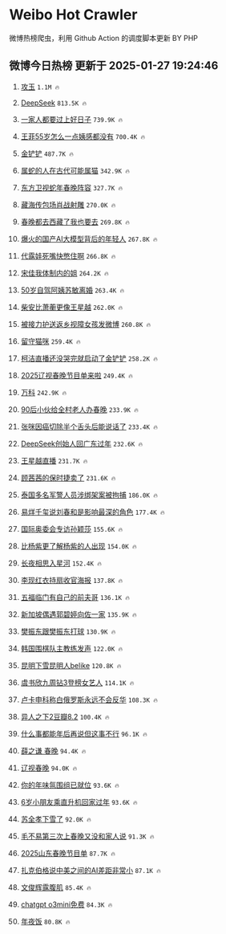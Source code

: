 # Weibo Hot Crawler 



微博热榜爬虫，利用 Github Action 的调度脚本更新 BY PHP 


## 微博今日热榜 更新于 2025-01-27 19:24:46 
1. [攻玉](https://s.weibo.com/weibo?q=%E6%94%BB%E7%8E%89&t=31&band_rank=1&Refer=top) `1.1M 🔥` 

1. [DeepSeek](https://s.weibo.com/weibo?q=DeepSeek&t=31&band_rank=2&Refer=top) `813.5K 🔥` 

1. [一家人都要过上好日子](https://s.weibo.com/weibo?q=%23%E4%B8%80%E5%AE%B6%E4%BA%BA%E9%83%BD%E8%A6%81%E8%BF%87%E4%B8%8A%E5%A5%BD%E6%97%A5%E5%AD%90%23&t=31&band_rank=3&Refer=top) `739.9K 🔥` 

1. [王菲55岁怎么一点姨感都没有](https://s.weibo.com/weibo?q=%23%E7%8E%8B%E8%8F%B255%E5%B2%81%E6%80%8E%E4%B9%88%E4%B8%80%E7%82%B9%E5%A7%A8%E6%84%9F%E9%83%BD%E6%B2%A1%E6%9C%89%23&t=31&band_rank=4&Refer=top) `700.4K 🔥` 

1. [金铲铲](https://s.weibo.com/weibo?q=%E9%87%91%E9%93%B2%E9%93%B2&t=31&band_rank=5&Refer=top) `487.7K 🔥` 

1. [属蛇的人在古代可能属猫](https://s.weibo.com/weibo?q=%23%E5%B1%9E%E8%9B%87%E7%9A%84%E4%BA%BA%E5%9C%A8%E5%8F%A4%E4%BB%A3%E5%8F%AF%E8%83%BD%E5%B1%9E%E7%8C%AB%23&t=31&band_rank=6&Refer=top) `342.9K 🔥` 

1. [东方卫视蛇年春晚阵容](https://s.weibo.com/weibo?q=%23%E4%B8%9C%E6%96%B9%E5%8D%AB%E8%A7%86%E8%9B%87%E5%B9%B4%E6%98%A5%E6%99%9A%E9%98%B5%E5%AE%B9%23&t=31&band_rank=7&Refer=top) `327.7K 🔥` 

1. [藏海传包场肖战射雕](https://s.weibo.com/weibo?q=%23%E8%97%8F%E6%B5%B7%E4%BC%A0%E5%8C%85%E5%9C%BA%E8%82%96%E6%88%98%E5%B0%84%E9%9B%95%23&t=31&band_rank=8&Refer=top) `270.0K 🔥` 

1. [春晚都去西藏了我也要去](https://s.weibo.com/weibo?q=%23%E6%98%A5%E6%99%9A%E9%83%BD%E5%8E%BB%E8%A5%BF%E8%97%8F%E4%BA%86%E6%88%91%E4%B9%9F%E8%A6%81%E5%8E%BB%23&t=31&band_rank=9&Refer=top) `269.8K 🔥` 

1. [爆火的国产AI大模型背后的年轻人](https://s.weibo.com/weibo?q=%23%E7%88%86%E7%81%AB%E7%9A%84%E5%9B%BD%E4%BA%A7AI%E5%A4%A7%E6%A8%A1%E5%9E%8B%E8%83%8C%E5%90%8E%E7%9A%84%E5%B9%B4%E8%BD%BB%E4%BA%BA%23&t=31&band_rank=10&Refer=top) `267.8K 🔥` 

1. [代露娃死嘴快憋住啊](https://s.weibo.com/weibo?q=%E4%BB%A3%E9%9C%B2%E5%A8%83%E6%AD%BB%E5%98%B4%E5%BF%AB%E6%86%8B%E4%BD%8F%E5%95%8A&t=31&band_rank=11&Refer=top) `266.8K 🔥` 

1. [宋佳我体制内的姐](https://s.weibo.com/weibo?q=%E5%AE%8B%E4%BD%B3%E6%88%91%E4%BD%93%E5%88%B6%E5%86%85%E7%9A%84%E5%A7%90&t=31&band_rank=12&Refer=top) `264.2K 🔥` 

1. [50岁自驾阿姨苏敏离婚](https://s.weibo.com/weibo?q=%2350%E5%B2%81%E8%87%AA%E9%A9%BE%E9%98%BF%E5%A7%A8%E8%8B%8F%E6%95%8F%E7%A6%BB%E5%A9%9A%23&t=31&band_rank=13&Refer=top) `263.4K 🔥` 

1. [柴安比萧蘅更像王星越](https://s.weibo.com/weibo?q=%23%E6%9F%B4%E5%AE%89%E6%AF%94%E8%90%A7%E8%98%85%E6%9B%B4%E5%83%8F%E7%8E%8B%E6%98%9F%E8%B6%8A%23&t=31&band_rank=14&Refer=top) `262.0K 🔥` 

1. [被接力护送返乡视障女孩发微博](https://s.weibo.com/weibo?q=%23%E8%A2%AB%E6%8E%A5%E5%8A%9B%E6%8A%A4%E9%80%81%E8%BF%94%E4%B9%A1%E8%A7%86%E9%9A%9C%E5%A5%B3%E5%AD%A9%E5%8F%91%E5%BE%AE%E5%8D%9A%23&t=31&band_rank=15&Refer=top) `260.8K 🔥` 

1. [留守猫咪](https://s.weibo.com/weibo?q=%E7%95%99%E5%AE%88%E7%8C%AB%E5%92%AA&t=31&band_rank=16&Refer=top) `259.4K 🔥` 

1. [柯洁直播还没哭完就启动了金铲铲](https://s.weibo.com/weibo?q=%23%E6%9F%AF%E6%B4%81%E7%9B%B4%E6%92%AD%E8%BF%98%E6%B2%A1%E5%93%AD%E5%AE%8C%E5%B0%B1%E5%90%AF%E5%8A%A8%E4%BA%86%E9%87%91%E9%93%B2%E9%93%B2%23&t=31&band_rank=17&Refer=top) `258.2K 🔥` 

1. [2025辽视春晚节目单来啦](https://s.weibo.com/weibo?q=%232025%E8%BE%BD%E8%A7%86%E6%98%A5%E6%99%9A%E8%8A%82%E7%9B%AE%E5%8D%95%E6%9D%A5%E5%95%A6%23&t=31&band_rank=18&Refer=top) `249.4K 🔥` 

1. [万科](https://s.weibo.com/weibo?q=%E4%B8%87%E7%A7%91&t=31&band_rank=19&Refer=top) `242.9K 🔥` 

1. [90后小伙给全村老人办春晚](https://s.weibo.com/weibo?q=%2390%E5%90%8E%E5%B0%8F%E4%BC%99%E7%BB%99%E5%85%A8%E6%9D%91%E8%80%81%E4%BA%BA%E5%8A%9E%E6%98%A5%E6%99%9A%23&t=31&band_rank=20&Refer=top) `233.9K 🔥` 

1. [张咪因癌切除半个舌头后能说话了](https://s.weibo.com/weibo?q=%23%E5%BC%A0%E5%92%AA%E5%9B%A0%E7%99%8C%E5%88%87%E9%99%A4%E5%8D%8A%E4%B8%AA%E8%88%8C%E5%A4%B4%E5%90%8E%E8%83%BD%E8%AF%B4%E8%AF%9D%E4%BA%86%23&t=31&band_rank=21&Refer=top) `233.4K 🔥` 

1. [DeepSeek创始人回广东过年](https://s.weibo.com/weibo?q=%23DeepSeek%E5%88%9B%E5%A7%8B%E4%BA%BA%E5%9B%9E%E5%B9%BF%E4%B8%9C%E8%BF%87%E5%B9%B4%23&t=31&band_rank=22&Refer=top) `232.6K 🔥` 

1. [王星越直播](https://s.weibo.com/weibo?q=%E7%8E%8B%E6%98%9F%E8%B6%8A%E7%9B%B4%E6%92%AD&t=31&band_rank=23&Refer=top) `231.7K 🔥` 

1. [顾茜茜的保时捷卖了](https://s.weibo.com/weibo?q=%E9%A1%BE%E8%8C%9C%E8%8C%9C%E7%9A%84%E4%BF%9D%E6%97%B6%E6%8D%B7%E5%8D%96%E4%BA%86&t=31&band_rank=24&Refer=top) `231.6K 🔥` 

1. [泰国多名军警人员涉绑架案被拘捕](https://s.weibo.com/weibo?q=%23%E6%B3%B0%E5%9B%BD%E5%A4%9A%E5%90%8D%E5%86%9B%E8%AD%A6%E4%BA%BA%E5%91%98%E6%B6%89%E7%BB%91%E6%9E%B6%E6%A1%88%E8%A2%AB%E6%8B%98%E6%8D%95%23&t=31&band_rank=25&Refer=top) `186.0K 🔥` 

1. [易烊千玺说刘春和是影响最深的角色](https://s.weibo.com/weibo?q=%23%E6%98%93%E7%83%8A%E5%8D%83%E7%8E%BA%E8%AF%B4%E5%88%98%E6%98%A5%E5%92%8C%E6%98%AF%E5%BD%B1%E5%93%8D%E6%9C%80%E6%B7%B1%E7%9A%84%E8%A7%92%E8%89%B2%23&t=31&band_rank=26&Refer=top) `177.4K 🔥` 

1. [国际奥委会专访孙颖莎](https://s.weibo.com/weibo?q=%23%E5%9B%BD%E9%99%85%E5%A5%A5%E5%A7%94%E4%BC%9A%E4%B8%93%E8%AE%BF%E5%AD%99%E9%A2%96%E8%8E%8E%23&t=31&band_rank=27&Refer=top) `155.6K 🔥` 

1. [比杨紫更了解杨紫的人出现](https://s.weibo.com/weibo?q=%E6%AF%94%E6%9D%A8%E7%B4%AB%E6%9B%B4%E4%BA%86%E8%A7%A3%E6%9D%A8%E7%B4%AB%E7%9A%84%E4%BA%BA%E5%87%BA%E7%8E%B0&t=31&band_rank=28&Refer=top) `154.0K 🔥` 

1. [长夜相思入星河](https://s.weibo.com/weibo?q=%23%E9%95%BF%E5%A4%9C%E7%9B%B8%E6%80%9D%E5%85%A5%E6%98%9F%E6%B2%B3%23&t=31&band_rank=29&Refer=top) `152.4K 🔥` 

1. [李现红衣持扇收官海报](https://s.weibo.com/weibo?q=%23%E6%9D%8E%E7%8E%B0%E7%BA%A2%E8%A1%A3%E6%8C%81%E6%89%87%E6%94%B6%E5%AE%98%E6%B5%B7%E6%8A%A5%23&t=31&band_rank=30&Refer=top) `137.8K 🔥` 

1. [五福临门有自己的前夫哥](https://s.weibo.com/weibo?q=%E4%BA%94%E7%A6%8F%E4%B8%B4%E9%97%A8%E6%9C%89%E8%87%AA%E5%B7%B1%E7%9A%84%E5%89%8D%E5%A4%AB%E5%93%A5&t=31&band_rank=31&Refer=top) `136.1K 🔥` 

1. [新加坡偶遇郭碧婷向佐一家](https://s.weibo.com/weibo?q=%23%E6%96%B0%E5%8A%A0%E5%9D%A1%E5%81%B6%E9%81%87%E9%83%AD%E7%A2%A7%E5%A9%B7%E5%90%91%E4%BD%90%E4%B8%80%E5%AE%B6%23&t=31&band_rank=32&Refer=top) `135.9K 🔥` 

1. [樊振东跟樊振东打球](https://s.weibo.com/weibo?q=%23%E6%A8%8A%E6%8C%AF%E4%B8%9C%E8%B7%9F%E6%A8%8A%E6%8C%AF%E4%B8%9C%E6%89%93%E7%90%83%23&t=31&band_rank=33&Refer=top) `130.9K 🔥` 

1. [韩国围棋队主教练发声](https://s.weibo.com/weibo?q=%23%E9%9F%A9%E5%9B%BD%E5%9B%B4%E6%A3%8B%E9%98%9F%E4%B8%BB%E6%95%99%E7%BB%83%E5%8F%91%E5%A3%B0%23&t=31&band_rank=34&Refer=top) `122.0K 🔥` 

1. [昆明下雪昆明人belike](https://s.weibo.com/weibo?q=%23%E6%98%86%E6%98%8E%E4%B8%8B%E9%9B%AA%E6%98%86%E6%98%8E%E4%BA%BAbelike%23&t=31&band_rank=35&Refer=top) `120.8K 🔥` 

1. [虞书欣九周钻3登榜女艺人](https://s.weibo.com/weibo?q=%23%E8%99%9E%E4%B9%A6%E6%AC%A3%E4%B9%9D%E5%91%A8%E9%92%BB3%E7%99%BB%E6%A6%9C%E5%A5%B3%E8%89%BA%E4%BA%BA%23&t=31&band_rank=36&Refer=top) `114.1K 🔥` 

1. [卢卡申科称白俄罗斯永远不会反华](https://s.weibo.com/weibo?q=%23%E5%8D%A2%E5%8D%A1%E7%94%B3%E7%A7%91%E7%A7%B0%E7%99%BD%E4%BF%84%E7%BD%97%E6%96%AF%E6%B0%B8%E8%BF%9C%E4%B8%8D%E4%BC%9A%E5%8F%8D%E5%8D%8E%23&t=31&band_rank=37&Refer=top) `108.3K 🔥` 

1. [异人之下2豆瓣8.2](https://s.weibo.com/weibo?q=%23%E5%BC%82%E4%BA%BA%E4%B9%8B%E4%B8%8B2%E8%B1%86%E7%93%A38.2%23&t=31&band_rank=38&Refer=top) `100.4K 🔥` 

1. [什么事都能年后再说但这事不行](https://s.weibo.com/weibo?q=%23%E4%BB%80%E4%B9%88%E4%BA%8B%E9%83%BD%E8%83%BD%E5%B9%B4%E5%90%8E%E5%86%8D%E8%AF%B4%E4%BD%86%E8%BF%99%E4%BA%8B%E4%B8%8D%E8%A1%8C%23&t=31&band_rank=39&Refer=top) `96.1K 🔥` 

1. [薛之谦 春晚](https://s.weibo.com/weibo?q=%E8%96%9B%E4%B9%8B%E8%B0%A6%20%E6%98%A5%E6%99%9A&t=31&band_rank=40&Refer=top) `94.4K 🔥` 

1. [辽视春晚](https://s.weibo.com/weibo?q=%E8%BE%BD%E8%A7%86%E6%98%A5%E6%99%9A&t=31&band_rank=41&Refer=top) `94.0K 🔥` 

1. [你的年味氛围组已就位](https://s.weibo.com/weibo?q=%23%E4%BD%A0%E7%9A%84%E5%B9%B4%E5%91%B3%E6%B0%9B%E5%9B%B4%E7%BB%84%E5%B7%B2%E5%B0%B1%E4%BD%8D%23&t=31&band_rank=42&Refer=top) `93.6K 🔥` 

1. [6岁小朋友乘直升机回家过年](https://s.weibo.com/weibo?q=%236%E5%B2%81%E5%B0%8F%E6%9C%8B%E5%8F%8B%E4%B9%98%E7%9B%B4%E5%8D%87%E6%9C%BA%E5%9B%9E%E5%AE%B6%E8%BF%87%E5%B9%B4%23&t=31&band_rank=43&Refer=top) `93.6K 🔥` 

1. [苏全孝下雪了](https://s.weibo.com/weibo?q=%E8%8B%8F%E5%85%A8%E5%AD%9D%E4%B8%8B%E9%9B%AA%E4%BA%86&t=31&band_rank=44&Refer=top) `92.0K 🔥` 

1. [毛不易第三次上春晚又没和家人说](https://s.weibo.com/weibo?q=%23%E6%AF%9B%E4%B8%8D%E6%98%93%E7%AC%AC%E4%B8%89%E6%AC%A1%E4%B8%8A%E6%98%A5%E6%99%9A%E5%8F%88%E6%B2%A1%E5%92%8C%E5%AE%B6%E4%BA%BA%E8%AF%B4%23&t=31&band_rank=45&Refer=top) `91.3K 🔥` 

1. [2025山东春晚节目单](https://s.weibo.com/weibo?q=%232025%E5%B1%B1%E4%B8%9C%E6%98%A5%E6%99%9A%E8%8A%82%E7%9B%AE%E5%8D%95%23&t=31&band_rank=46&Refer=top) `87.7K 🔥` 

1. [扎克伯格说中美之间的AI差距非常小](https://s.weibo.com/weibo?q=%23%E6%89%8E%E5%85%8B%E4%BC%AF%E6%A0%BC%E8%AF%B4%E4%B8%AD%E7%BE%8E%E4%B9%8B%E9%97%B4%E7%9A%84AI%E5%B7%AE%E8%B7%9D%E9%9D%9E%E5%B8%B8%E5%B0%8F%23&t=31&band_rank=47&Refer=top) `87.1K 🔥` 

1. [文俊辉露腹肌](https://s.weibo.com/weibo?q=%23%E6%96%87%E4%BF%8A%E8%BE%89%E9%9C%B2%E8%85%B9%E8%82%8C%23&t=31&band_rank=48&Refer=top) `85.4K 🔥` 

1. [chatgpt o3mini免费](https://s.weibo.com/weibo?q=chatgpt%20o3mini%E5%85%8D%E8%B4%B9&t=31&band_rank=49&Refer=top) `84.3K 🔥` 

1. [年夜饭](https://s.weibo.com/weibo?q=%E5%B9%B4%E5%A4%9C%E9%A5%AD&t=31&band_rank=50&Refer=top) `80.8K 🔥` 

